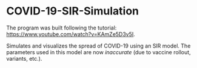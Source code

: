 # COVID-19-SIR-Simulation
The program was built following the tutorial: https://www.youtube.com/watch?v=KAmZe5D3v5I.

Simulates and visualizes the spread of COVID-19 using an SIR model. The parameters used in this model are now _inaccurate_ (due to vaccine rollout, variants, etc.).
